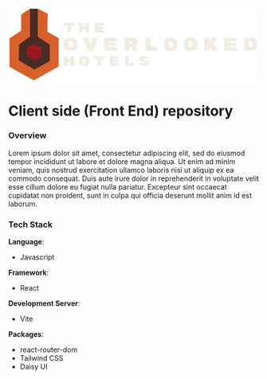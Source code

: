 ![Overlooked Hotels Logo](./src/assets/logo.png)
# Client side (Front End) repository

### Overview
Lorem ipsum dolor sit amet, consectetur adipiscing elit, sed do eiusmod tempor incididunt ut labore et dolore magna aliqua. Ut enim ad minim veniam, quis nostrud exercitation ullamco laboris nisi ut aliquip ex ea commodo consequat. Duis aute irure dolor in reprehenderit in voluptate velit esse cillum dolore eu fugiat nulla pariatur. Excepteur sint occaecat cupidatat non proident, sunt in culpa qui officia deserunt mollit anim id est laborum.


### Tech Stack
**Language**: 
- Javascript

**Framework**: 
- React

**Development Server**: 
- Vite

**Packages**: 
- react-router-dom
- Tailwind CSS
- Daisy UI

